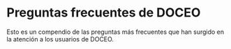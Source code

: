 # Preguntas frecuentes de DOCEO

Esto es un compendio de las preguntas más frecuentes que han surgido en la atención a los usuarios de DOCEO.
